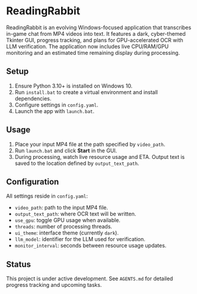 # ReadingRabbit

ReadingRabbit is an evolving Windows-focused application that transcribes
in-game chat from MP4 videos into text. It features a dark, cyber-themed
Tkinter GUI, progress tracking, and plans for GPU-accelerated OCR with LLM
verification. The application now includes live CPU/RAM/GPU monitoring and
an estimated time remaining display during processing.

## Setup
1. Ensure Python 3.10+ is installed on Windows 10.
2. Run `install.bat` to create a virtual environment and install dependencies.
3. Configure settings in `config.yaml`.
4. Launch the app with `launch.bat`.

## Usage
1. Place your input MP4 file at the path specified by `video_path`.
2. Run `launch.bat` and click **Start** in the GUI.
3. During processing, watch live resource usage and ETA. Output text is
   saved to the location defined by `output_text_path`.

## Configuration
All settings reside in `config.yaml`:
- `video_path`: path to the input MP4 file.
- `output_text_path`: where OCR text will be written.
- `use_gpu`: toggle GPU usage when available.
- `threads`: number of processing threads.
- `ui_theme`: interface theme (currently `dark`).
- `llm_model`: identifier for the LLM used for verification.
- `monitor_interval`: seconds between resource usage updates.

## Status
This project is under active development. See `AGENTS.md` for detailed
progress tracking and upcoming tasks.
